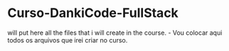 # Curso-DankiCode-FullStack
 will put here all the files that i will create in the course. - Vou colocar aqui todos os arquivos que irei criar no curso.

